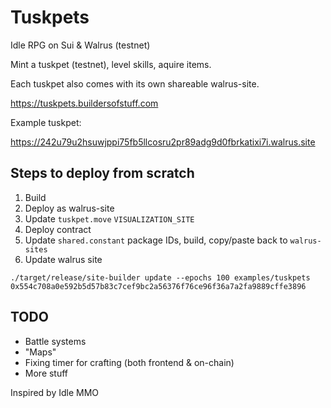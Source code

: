 # Tuskpets

Idle RPG on Sui & Walrus (testnet)

Mint a tuskpet (testnet), level skills, aquire items.

Each tuskpet also comes with its own shareable walrus-site.

https://tuskpets.buildersofstuff.com

Example tuskpet:

https://242u79u2hsuwjppi75fb5llcosru2pr89adg9d0fbrkatixi7i.walrus.site

## Steps to deploy from scratch

1. Build
2. Deploy as walrus-site
3. Update `tuskpet.move` `VISUALIZATION_SITE`
4. Deploy contract
5. Update `shared.constant` package IDs, build, copy/paste back to `walrus-sites`
6. Update walrus site

`./target/release/site-builder update --epochs 100 examples/tuskpets 0x554c708a0e592b5d57b83c7cef9bc2a56376f76ce96f36a7a2fa9889cffe3896`

## TODO

- Battle systems
- "Maps"
- Fixing timer for crafting (both frontend & on-chain)
- More stuff

Inspired by Idle MMO
